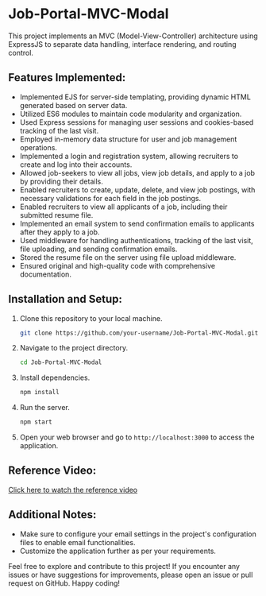 # Job-Portal-MVC-Modal

This project implements an MVC (Model-View-Controller) architecture using ExpressJS to separate data handling, interface rendering, and routing control.

## Features Implemented:

- Implemented EJS for server-side templating, providing dynamic HTML generated based on server data.
- Utilized ES6 modules to maintain code modularity and organization.
- Used Express sessions for managing user sessions and cookies-based tracking of the last visit.
- Employed in-memory data structure for user and job management operations.
- Implemented a login and registration system, allowing recruiters to create and log into their accounts.
- Allowed job-seekers to view all jobs, view job details, and apply to a job by providing their details.
- Enabled recruiters to create, update, delete, and view job postings, with necessary validations for each field in the job postings.
- Enabled recruiters to view all applicants of a job, including their submitted resume file.
- Implemented an email system to send confirmation emails to applicants after they apply to a job.
- Used middleware for handling authentications, tracking of the last visit, file uploading, and sending confirmation emails.
- Stored the resume file on the server using file upload middleware.
- Ensured original and high-quality code with comprehensive documentation.

## Installation and Setup:

1. Clone this repository to your local machine.
   ```bash
   git clone https://github.com/your-username/Job-Portal-MVC-Modal.git
   ```

2. Navigate to the project directory.
   ```bash
   cd Job-Portal-MVC-Modal
   ```

3. Install dependencies.
   ```bash
   npm install
   ```

4. Run the server.
   ```bash
   npm start
   ```

5. Open your web browser and go to `http://localhost:3000` to access the application.

## Reference Video:

[Click here to watch the reference video](https://www.youtube.com/watch?v=z_46m-Rkk28)

## Additional Notes:

- Make sure to configure your email settings in the project's configuration files to enable email functionalities.
- Customize the application further as per your requirements.

Feel free to explore and contribute to this project! If you encounter any issues or have suggestions for improvements, please open an issue or pull request on GitHub. Happy coding!
